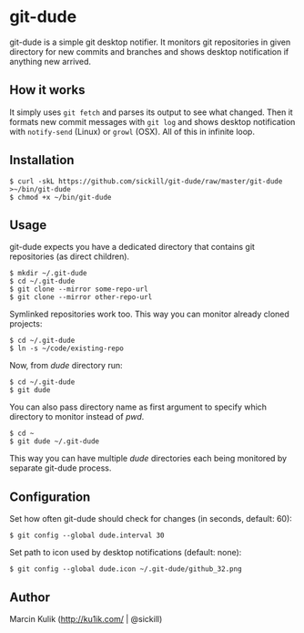 # git-dude

git-dude is a simple git desktop notifier. It monitors git repositories in
given directory for new commits and branches and shows desktop notification if
anything new arrived.

## How it works

It simply uses `git fetch` and parses its output to see what changed. Then it
formats new commit messages with `git log` and shows desktop notification with
`notify-send` (Linux) or `growl` (OSX). All of this in infinite loop.

## Installation

    $ curl -skL https://github.com/sickill/git-dude/raw/master/git-dude >~/bin/git-dude
    $ chmod +x ~/bin/git-dude

## Usage

git-dude expects you have a dedicated directory that contains git repositories
(as direct children).

    $ mkdir ~/.git-dude
    $ cd ~/.git-dude
    $ git clone --mirror some-repo-url
    $ git clone --mirror other-repo-url

Symlinked repositories work too. This way you can monitor already cloned
projects:

    $ cd ~/.git-dude
    $ ln -s ~/code/existing-repo

Now, from _dude_ directory run:

    $ cd ~/.git-dude
    $ git dude

You can also pass directory name as first argument to specify which directory
to monitor instead of _pwd_.

    $ cd ~
    $ git dude ~/.git-dude

This way you can have multiple _dude_ directories each being monitored by
separate git-dude process.

## Configuration

Set how often git-dude should check for changes (in seconds, default: 60):

    $ git config --global dude.interval 30

Set path to icon used by desktop notifications (default: none):

    $ git config --global dude.icon ~/.git-dude/github_32.png

## Author

Marcin Kulik (http://ku1ik.com/ | @sickill)
